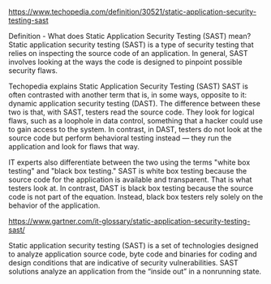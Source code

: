 https://www.techopedia.com/definition/30521/static-application-security-testing-sast

Definition - What does Static Application Security Testing (SAST) mean?
Static application security testing (SAST) is a type of security testing that relies on inspecting the source code of an application. In general, SAST involves looking at the ways the code is designed to pinpoint possible security flaws. 


Techopedia explains Static Application Security Testing (SAST)
SAST is often contrasted with another term that is, in some ways, opposite to it: dynamic application security testing (DAST). The difference between these two is that, with SAST, testers read the source code. They look for logical flaws, such as a loophole in data control, something that a hacker could use to gain access to the system. In contrast, in DAST, testers do not look at the source code but perform behavioral testing instead — they run the application and look for flaws that way.

IT experts also differentiate between the two using the terms "white box testing" and "black box testing." SAST is white box testing because the source code for the application is available and transparent. That is what testers look at. In contrast, DAST is black box testing because the source code is not part of the equation. Instead, black box testers rely solely on the behavior of the application.



https://www.gartner.com/it-glossary/static-application-security-testing-sast/

Static application security testing (SAST) is a set of technologies designed to analyze application source code, byte code and binaries for coding and design conditions that are indicative of security vulnerabilities. SAST solutions analyze an application from the “inside out” in a nonrunning state.


